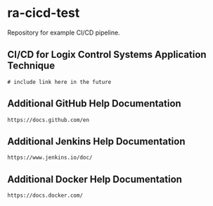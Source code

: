 # ra-cicd-test
Repository for example CI/CD pipeline.

## CI/CD for Logix Control Systems Application Technique
```
# include link here in the future
```

## Additional GitHub Help Documentation
```
https://docs.github.com/en
```

## Additional Jenkins Help Documentation
```
https://www.jenkins.io/doc/
```

## Additional Docker Help Documentation
```
https://docs.docker.com/
```
